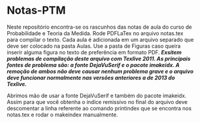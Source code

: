Notas-PTM
=========

Neste repositório encontra-se os rascunhos das notas de aula do curso de Probabilidade e Teoria da Medida.
Rode PDFLaTex no arquivo notas.tex para compilar o texto. Cada aula é adicionada em um arquivo separado
que deve ser colocado na pasta Aulas. Use a pasta de Figuras caso queira inserir alguma figura no texto
de preferência em formato PDF. 
***Exsitem problemas de compilação deste arquivo com Texlive 2011. As principais fontes de problema 
são: a fonte DejaVuSerif e o pacote imakeidx. A remoção de ambos não deve causar nenhum problema 
grave e o arquivo deve funcionar normalmente nas versões anteriores a de 2013 do Texlive.***

Abrimos mão de usar a fonte DejaVuSerif e também do pacote imakeidx.
Assim para que você obtenha o indíce remissívo no final do arquivo 
deve descomentar a linha referente ao comando printindex que se encontra
nos notas.tex e rodar o makeindex manualmente. 
